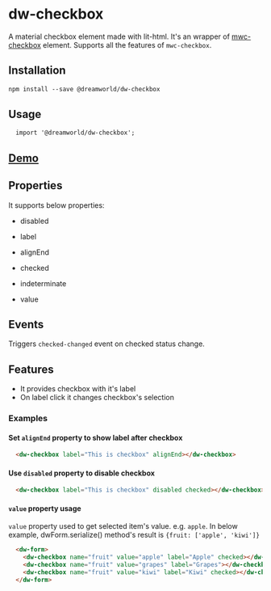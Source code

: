 # dw-checkbox

A material checkbox element made with lit-html. It's an wrapper of [mwc-checkbox](https://github.com/material-components/material-components-web-components/tree/master/packages/checkbox) element. Supports all the features of `mwc-checkbox`.

## Installation

``` html
npm install --save @dreamworld/dw-checkbox
```

## Usage

``` html
  import '@dreamworld/dw-checkbox';
```

## [Demo](https://dreamworldsolutions.github.io/dw-checkbox/demo/index.html)

## Properties

It supports below properties:

- disabled

- label

- alignEnd

- checked

- indeterminate

- value

## Events

Triggers `checked-changed` event on checked status change.

## Features

- It provides checkbox with it's label
- On label click it changes checkbox's selection

### Examples

#### Set `alignEnd` property to show label after checkbox
``` html
  <dw-checkbox label="This is checkbox" alignEnd></dw-checkbox>
```

#### Use `disabled` property to disable checkbox
``` html
  <dw-checkbox label="This is checkbox" disabled checked></dw-checkbox>
```

#### `value` property usage
`value` property used to get selected item's value. e.g. `apple`.
In below example, dwForm.serialize() method's result is `{fruit: ['apple', 'kiwi']}`

``` html
  <dw-form>
    <dw-checkbox name="fruit" value="apple" label="Apple" checked></dw-checkbox>
    <dw-checkbox name="fruit" value="grapes" label="Grapes"></dw-checkbox>
    <dw-checkbox name="fruit" value="kiwi" label="Kiwi" checked></dw-checkbox>
  </dw-form>
```